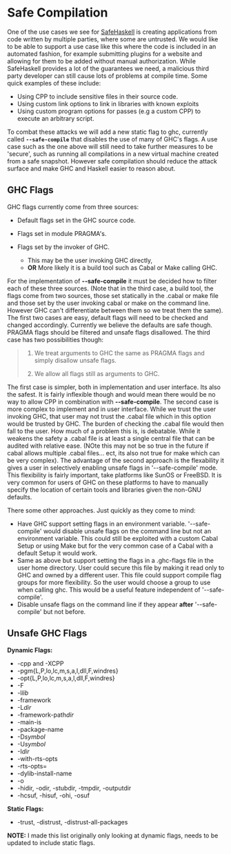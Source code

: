 # Safe Compilation



One of the use cases we see for [SafeHaskell](safe-haskell) is creating applications from code written by multiple parties, where some are untrusted. We would like to be able to support a use case like this where the code is included in an automated fashion, for example submitting plugins for a website and allowing for them to be added without manual authorization. While SafeHaskell provides a lot of the guarantees we need, a malicious third party developer can still cause lots of problems at compile time. Some quick examples of these include:


- Using CPP to include sensitive files in their source code.
- Using custom link options to link in libraries with known exploits
- Using custom program options for passes (e.g a custom CPP) to execute an arbitrary script.


To combat these attacks we will add a new static flag to ghc, currently called **`--safe-compile`** that disables the use of many of GHC's flags. A use case such as the one above will still need to take further measures to be 'secure', such as running all compilations in a new virtual machine created from a safe snapshot. However safe compilation should reduce the attack surface and make GHC and Haskell easier to reason about.


## GHC Flags



GHC flags currently come from three sources:


- Default flags set in the GHC source code.
- Flags set in module PRAGMA's.
- Flags set by the invoker of GHC.

  - This may be the user invoking GHC directly,
  - **OR** More likely it is a build tool such as Cabal or Make calling GHC.


For the implementation of **--safe-compile** it must be decided how to filter each of these three sources. (Note that in the third case, a build tool, the flags come from two sources, those set statically in the .cabal or make file and those set by the user invoking cabal or make on the command line. However GHC can't differentiate between them so we treat them the same). The first two cases are easy, default flags will need to be checked and changed accordingly. Currently we believe the defaults are safe though. PRAGMA flags should be filtered and unsafe flags disallowed. The third case has two possibilities though:


>
>
> 1) We treat arguments to GHC the same as PRAGMA flags and simply disallow unsafe flags. 
>
> 2) We allow all flags still as arguments to GHC.
>
>


The first case is simpler, both in implementation and user interface. Its also the safest. It is fairly inflexible though and would mean there would be no way to allow CPP in combination with **--safe-compile**. The second case is more complex to implement and in user interface. While we trust the user invoking GHC, that user may not trust the .cabal file which in this option would be trusted by GHC. The burden of checking the .cabal file would then fall to the user. How much of a problem this is, is debatable. While it weakens the safety a .cabal file is at least a single central file that can be audited with relative ease. (NOte this may not be so true in the future if cabal allows multiple .cabal files... ect, its also not true for make which can be very complex). The advantage of the second approach is the flexability it gives a user in selectively enabling unsafe flags in '--safe-compile' mode. This flexibility is fairly important, take platforms like SunOS or FreeBSD. It is very common for users of GHC on these platforms to have to manually specify the location of certain tools and libraries given the non-GNU defaults.



There some other approaches. Just quickly as they come to mind:


- Have GHC support setting flags in an environment variable. '--safe-compile' would disable unsafe flags on the command line but not an environment variable. This could still be exploited with a custom Cabal Setup or using Make but for the very common case of a Cabal with a default Setup it would work.
- Same as above but support setting the flags in a .ghc-flags file in the user home directory. User could secure this file by making it read only to GHC and owned by a different user. This file could support compile flag groups for more flexibility. So the user would choose a group to use when calling ghc. This would be a useful feature independent of '--safe-compile'.
- Disable unsafe flags on the command line if they appear **after** '--safe-compile' but not before.

## Unsafe GHC Flags



**Dynamic Flags:**


- -cpp and -XCPP
- -pgm{L,P,lo,lc,m,s,a,l,dll,F,windres}
- -opt{L,P,lo,lc,m,s,a,l,dll,F,windres}
- -F
- -l*lib*
- -framework
- -L*dir*
- -framework-path*dir*
- -main-is
- -package-name
- -D*symbol*
- -U*symbol*
- -I*dir*
- -with-rts-opts
- -rts-opts=
- -dylib-install-name
- -o
- -hidir, -odir, -stubdir, -tmpdir, -outputdir
- -hcsuf, -hisuf, -ohi, -osuf


**Static Flags:**


- -trust, -distrust, -distrust-all-packages


**NOTE:** I made this list originally only looking at dynamic flags, needs to be updated to include static flags.


